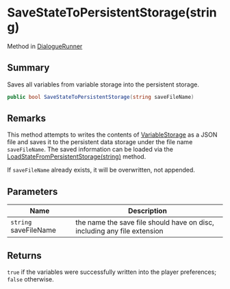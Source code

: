 # SaveStateToPersistentStorage(string)

Method in [DialogueRunner](./)

## Summary

Saves all variables from variable storage into the persistent storage.

```csharp
public bool SaveStateToPersistentStorage(string saveFileName)
```

## Remarks

This method attempts to writes the contents of [VariableStorage](yarn.unity.dialoguerunner.variablestorage.md) as a JSON file and saves it to the persistent data storage under the file name `saveFileName`. The saved information can be loaded via the [LoadStateFromPersistentStorage(string)](yarn.unity.dialoguerunner.loadstatefrompersistentstorage.md) method.

If `saveFileName` already exists, it will be overwritten, not appended.

## Parameters

| Name                  | Description                                                              |
| --------------------- | ------------------------------------------------------------------------ |
| `string` saveFileName | the name the save file should have on disc, including any file extension |

## Returns

`true` if the variables were successfully written into the player preferences; `false` otherwise.
